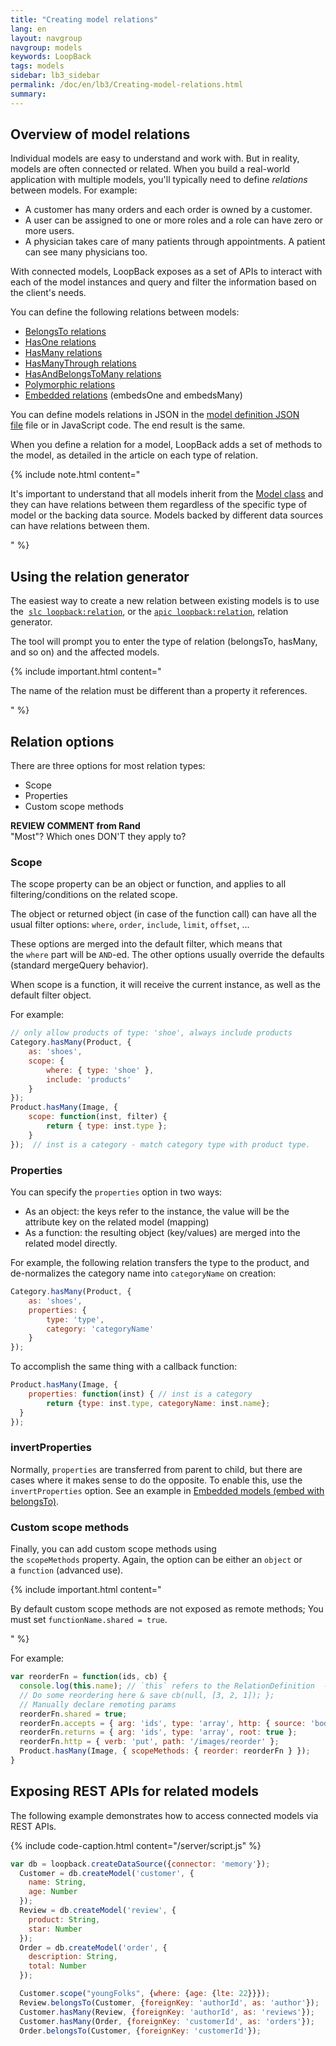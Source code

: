 ```yaml
---
title: "Creating model relations"
lang: en
layout: navgroup
navgroup: models
keywords: LoopBack
tags: models
sidebar: lb3_sidebar
permalink: /doc/en/lb3/Creating-model-relations.html
summary:
---
```


## Overview of model relations

Individual models are easy to understand and work with. But in reality, models are often connected or related.
When you build a real-world application with multiple models, you'll typically need to define _relations_ between models. For example:

* A customer has many orders and each order is owned by a customer.
* A user can be assigned to one or more roles and a role can have zero or more users.
* A physician takes care of many patients through appointments. A patient can see many physicians too.

With connected models, LoopBack exposes as a set of APIs to interact with each of the model instances and query and filter the information based on the client's needs.

You can define the following relations between models:

* [BelongsTo relations](BelongsTo-relations.html)
* [HasOne relations](HasOne-relations.html)
* [HasMany relations](HasMany-relations.html)
* [HasManyThrough relations](HasManyThrough-relations.html)
* [HasAndBelongsToMany relations](HasAndBelongsToMany-relations.html)
* [Polymorphic relations](Polymorphic-relations.html)
* [Embedded relations](Embedded-models-and-relations.html) (embedsOne and embedsMany)

You can define models relations in JSON in the [model definition JSON file](Model-definition-JSON-file.html) file or in JavaScript code.
The end result is the same.

When you define a relation for a model, LoopBack adds a set of methods to the model, as detailed in the article on each type of relation.

{% include note.html content="

It's important to understand that all models inherit from the
[Model class](https://apidocs.strongloop.com/loopback/#model) and they can have relations between them regardless of the specific type of model or the backing data source.
Models backed by different data sources can have relations between them.

" %}

## Using the relation generator

The easiest way to create a new relation between existing models is to use the 
[`slc loopback:relation`](Relation-generator.html), or the
[`apic loopback:relation`](Relation-generator.html), relation generator.

The tool will prompt you to enter the type of relation (belongsTo, hasMany, and so on) and the affected models.

{% include important.html content="

The name of the relation must be different than a property it references.

" %}

## Relation options

There are three options for most relation types:

* Scope
* Properties
* Custom scope methods

<div class="sl-hidden"><strong>REVIEW COMMENT from Rand</strong><br>"Most"? Which ones DON'T they apply to?</div>

### Scope

The scope property can be an object or function, and applies to all filtering/conditions on the related scope.

The object or returned object (in case of the function call) can have all the usual filter options: `where`, `order`, `include`, `limit`, `offset`, ...

These options are merged into the default filter, which means that the `where` part will be `AND`-ed.
The other options usually override the defaults (standard mergeQuery behavior).

When scope is a function, it will receive the current instance, as well as the default filter object.

For example:

```javascript
// only allow products of type: 'shoe', always include products
Category.hasMany(Product, {
    as: 'shoes', 
    scope: {
        where: { type: 'shoe' }, 
        include: 'products'
    }
});
Product.hasMany(Image, {
    scope: function(inst, filter) {
        return { type: inst.type }; 
    }
});  // inst is a category - match category type with product type.
```

### Properties

You can specify the `properties` option in two ways:

* As an object: the keys refer to the instance, the value will be the attribute key on the related model (mapping)
* As a function: the resulting object (key/values) are merged into the related model directly.

For example, the following relation transfers the type to the product, and de-normalizes the category name into `categoryName` on creation:

```javascript
Category.hasMany(Product, {
    as: 'shoes', 
    properties: {
        type: 'type',
        category: 'categoryName'
    }
});
```

To accomplish the same thing with a callback function:

```javascript
Product.hasMany(Image, {
    properties: function(inst) { // inst is a category
        return {type: inst.type, categoryName: inst.name};
  }
});
```

### invertProperties

Normally, `properties` are transferred from parent to child, but there are cases where it makes sense to do the opposite.
To enable this, use the `invertProperties` option.
See an example in [Embedded models (embed with belongsTo)](Embedded-models-and-relations.html).

### Custom scope methods

Finally, you can add custom scope methods using the `scopeMethods` property. Again, the option can be either an `object` or a `function` (advanced use).

{% include important.html content="

By default custom scope methods are not exposed as remote methods; You must set `functionName.shared = true`.

" %}

For example:

```javascript
var reorderFn = function(ids, cb) {
  console.log(this.name); // `this` refers to the RelationDefinition  - `images` (relation name) 
  // Do some reordering here & save cb(null, [3, 2, 1]); }; 
  // Manually declare remoting params 
  reorderFn.shared = true; 
  reorderFn.accepts = { arg: 'ids', type: 'array', http: { source: 'body' } }; 
  reorderFn.returns = { arg: 'ids', type: 'array', root: true }; 
  reorderFn.http = { verb: 'put', path: '/images/reorder' }; 
  Product.hasMany(Image, { scopeMethods: { reorder: reorderFn } });
}
```

## Exposing REST APIs for related models

The following example demonstrates how to access connected models via REST APIs.

{% include code-caption.html content="/server/script.js" %}
```javascript
var db = loopback.createDataSource({connector: 'memory'});
  Customer = db.createModel('customer', {
    name: String,
    age: Number
  });
  Review = db.createModel('review', {
    product: String,
    star: Number
  });
  Order = db.createModel('order', {
    description: String,
    total: Number
  });

  Customer.scope("youngFolks", {where: {age: {lte: 22}}});
  Review.belongsTo(Customer, {foreignKey: 'authorId', as: 'author'});
  Customer.hasMany(Review, {foreignKey: 'authorId', as: 'reviews'});
  Customer.hasMany(Order, {foreignKey: 'customerId', as: 'orders'});
  Order.belongsTo(Customer, {foreignKey: 'customerId'});
```
